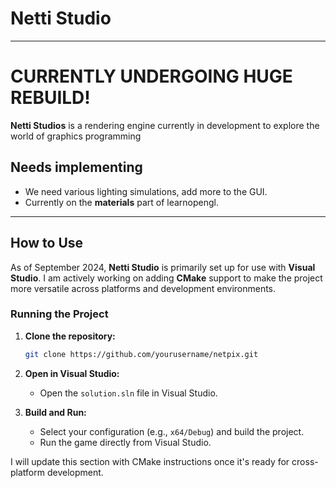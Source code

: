 # Netti Studio
________

# CURRENTLY UNDERGOING HUGE REBUILD!

**Netti Studios** is a rendering engine currently in development to explore the world of graphics programming

## Needs implementing
- We need various lighting simulations, add more to the GUI.
- Currently on the **materials** part of learnopengl.
______

## How to Use

As of September 2024, **Netti Studio** is primarily set up for use with **Visual Studio**. I am actively working on adding **CMake** support to make the project more versatile across platforms and development environments.

### Running the Project

1. **Clone the repository:**
   ```bash
   git clone https://github.com/yourusername/netpix.git
   ```

2. **Open in Visual Studio:**
   * Open the `solution.sln` file in Visual Studio.

3. **Build and Run:**
   * Select your configuration (e.g., `x64/Debug`) and build the project.
   * Run the game directly from Visual Studio.

I will update this section with CMake instructions once it's ready for cross-platform development.
